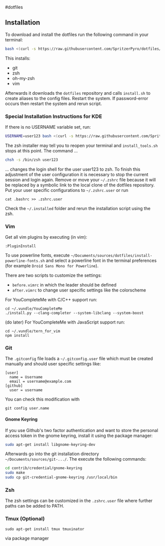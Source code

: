 #dotfiles
## Installation
To download and install the dotfiles run the following command in your terminal:
```sh
bash <(curl -s https://raw.githubusercontent.com/SpritzerPyro/dotfiles/master/install_tools.sh)
```

This installs:
- git
- zsh
- oh-my-zsh
- vim

Afterwards it downloads the `dotfiles` repository and calls `install.sh` to create aliases to the config files. Restart the system.
If password-error occurs then restart the system and rerun script. 

### Special Installation Instructions for KDE
If there is no USERNAME variable set, run:
```sh
USERNAME=user123 bash <(curl -s https://raw.githubusercontent.com/SpritzerPyro/dotfiles/master/install_tools.sh)
```
The zsh installer may tell you to reopen your terminal and `install_tools.sh` stops at this point. The command ...
```sh
chsh -s /bin/zsh user123
```
... changes the login shell for the user user123 to zsh. To finish this adjustment of the user configuration it is necessary to stop the current session and login again. Remove or move your `~/.zshrc` file because it will be replaced by a symbolic link to the local clone of the dotfiles repository. Put your user specific configurations to `~/.zshrc.user` or run
```
cat .bashrc >> .zshrc.user
```

Check the `~/.installed` folder and rerun the installation script using the zsh. 

### Vim
Get all vim plugins by executing (in vim):
```
:PluginInstall
```

To use powerline fonts, execute `~/Documents/sources/dotfiles/install-powerline-fonts.sh` and
select a powerline font in the terminal preferences (for example
`Droid Sans Mono for Powerline`).


There are two scripts to customize the settings:
 - `before.vimrc` in which the leader should be defined
 - `after.vimrc` to change user specific settings like the colorscheme


For YouCompleteMe with C/C++ support run:
```
cd ~/.vundle/YouCompleteMe
./install.py --clang-completer --system-libclang --system-boost
```

(do later)
For YouCompleteMe with JavaScript support run:
```
cd ~/.vundle/tern_for_vim
npm install
```

### Git
The `.gitconfig` file loads a `~/.gitconfig.user` file which must 
be created manually and should user specific settings like:
```
[user]
  name = Username
  email = username@example.com
[github]
  user = username
```
You can check this modification with
```
git config user.name
```

#### Gnome Keyring

If you use Github's two factor authentication and want to store the personal access token in the gnome keyring,
install it using the package manager:

```bash
sudo apt-get install libgnome-keyring-dev
```

Afterwards go into the git installation directory `~/Documents/sources/git-.../`. The execute the following commands:

```bash
cd contrib/credential/gnome-keyring
sudo make
sudo cp git-credential-gnome-keyring /usr/local/bin
```

### Zsh
The zsh settings can be customized in the `.zshrc.user` file
where further paths can be added to PATH.

### Tmux (Optional)
```
sudo apt-get install tmux tmuxinator 
```
via package manager
